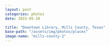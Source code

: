 ```yaml
---
layout: post
categories: photos
date: 2015-05-20

title: "Downtown Library, Mills County, Texas"
base-path: "/assets/img/photos/places"
image-name: "mills-county-2"
---
```

